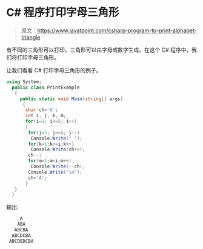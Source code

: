 # C# 程序打印字母三角形

> 原文：<https://www.javatpoint.com/csharp-program-to-print-alphabet-triangle>

有不同的三角形可以打印。三角形可以由字母或数字生成。在这个 C# 程序中，我们将打印字母三角形。

让我们看看 C# 打印字母三角形的例子。

```cs
using System;
  public class PrintExample
   {
     public static void Main(string[] args)
      {
       char ch='A';    
       int i, j, k, m;    
       for(i=1; i<=5; i++)    
       {    
        for(j=5; j>=i; j--)    
         Console.Write(" ");    
        for(k=1;k<=i;k++)    
         Console.Write(ch++);    
        ch--;    
        for(m=1;m<i;m++)    
         Console.Write(--ch);    
        Console.Write("\n");    
        ch='A';    
       }    
   }
  }

```

输出:

```cs
     A
    ABA
   ABCBA
  ABCDCBA
 ABCDEDCBA

```